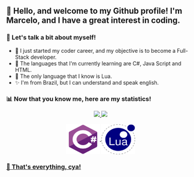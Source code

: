 ## 👋 Hello, and welcome to my Github profile! I'm Marcelo, and I have a great interest in coding.

### 👀 Let's talk a bit about myself!
- 📌 I just started my coder career, and my objective is to become a Full-Stack developer.
- 📖 The languages that I'm currently learning are C#, Java Script and HTML.
- 🔎 The only language that I know is Lua.
- ✨ I'm from Brazil, but I can understand and speak english.

### 📊 Now that you know me, here are my statistics!
<div align="center">
  <a href="https://github.com/MAgiusti">
  <img height="170em" src="https://github-readme-stats.vercel.app/api?username=MAgiusti&show_icons=true&theme=dark&include_all_commits=true&count_private=true"/>
  <img height="170em" src="https://github-readme-stats.vercel.app/api/top-langs/?username=MAgiusti&layout=compact&langs_count=7&theme=dark"/>
</div>

<div style="display: inline_block" align="center"><br>
  <img align="center" alt="Marcelo-C#" height="80" width="90" src="https://raw.githubusercontent.com/devicons/devicon/master/icons/csharp/csharp-original.svg">
  <img align="center" alt="Marcelo-Lua" height="80" width="90" src="https://raw.githubusercontent.com/devicons/devicon/master/icons/lua/lua-original-wordmark.svg">
</div>

### 👋 That's everything, cya!
